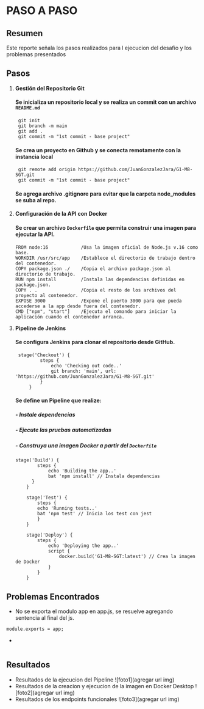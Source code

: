 # PASO A PASO

## Resumen

Este reporte señala los pasos realizados para l ejecucion del desafio y los problemas presentados

## Pasos

1. **Gestión del Repositorio Git**  
     
   #### Se inicializa un repositorio local y se realiza un commit con un archivo `README.md`
   ```
    git init
    git branch -m main
    git add .
    git commit -m "1st commit - base project"
   ```
   #### Se crea un proyecto en Github y se conecta remotamente con la instancia local
   ```
    git remote add origin https://github.com/JuanGonzalezJara/G1-M8-SGT.git
    git commit -m "1st commit - base project"
   ```
   #### Se agrega archivo .gitignore para evitar que la carpeta node_modules se suba al repo.

   

2. **Configuración de la API con Docker**  
     
   #### Se crear un archivo `Dockerfile` que permita construir una imagen para ejecutar la API.
    ```
    FROM node:16            /Usa la imagen oficial de Node.js v.16 como base.
    WORKDIR /usr/src/app    /Establece el directorio de trabajo dentro del contenedor.
    COPY package.json ./    /Copia el archivo package.json al directorio de trabajo.
    RUN npm install         /Instala las dependencias definidas en package.json.
    COPY . .                /Copia el resto de los archivos del proyecto al contenedor.
    EXPOSE 3000             /Expone el puerto 3000 para que pueda accederse a la app desde fuera del contenedor.
    CMD ["npm", "start"]    /Ejecuta el comando para iniciar la aplicación cuando el contenedor arranca.
    ```
   

3. **Pipeline de Jenkins**  
     
   #### Se configura Jenkins para clonar el repositorio desde GitHub.
   ```
    stage('Checkout') {
            steps {
                echo 'Checking out code..'
                git branch: 'main', url: 'https://github.com/JuanGonzalezJara/G1-M8-SGT.git'
            }
        }
   ```
   #### Se define un Pipeline que realize:
    ##### - Instale dependencias
    ##### - Ejecute las pruebas automatizadas
    ##### - Construya una imagen Docker a partir del `Dockerfile`
    ```
    stage('Build') {
            steps {
                echo 'Building the app..'
                bat 'npm install' // Instala dependencias
          }
        }

        stage('Test') {
            steps {
            echo 'Running tests..'
            bat 'npm test' // Inicia los test con jest
            }
        }

        stage('Deploy') {
            steps {
                echo 'Deploying the app..'
                script {
                    docker.build('G1-M8-SGT:latest') // Crea la imagen de Docker
                }
            }
        }
   ```

## Problemas Encontrados

- No se exporta el modulo app en app.js, se resuelve agregando sentencia al final del js.
```
module.exports = app;
```
- 
```

```

## Resultados

- Resultados de la ejecucion del Pipeline
![foto1](agregar url img)
- Resultados de la creacion y ejecucion de la imagen en Docker Desktop
![foto2](agregar url img)
- Resultados de los endpoints funcionales
![foto3](agregar url img)

